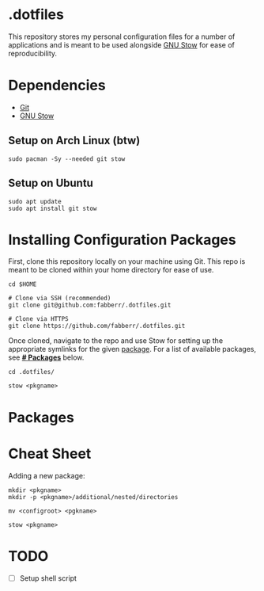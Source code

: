 # .dotfiles

This repository stores my personal configuration files for a number of applications and is meant to be used alongside [GNU Stow](https://www.gnu.org/software/stow/) for ease of reproducibility.

# Dependencies

- [Git](https://git-scm.com/)
- [GNU Stow](https://www.gnu.org/software/stow/)

## Setup on Arch Linux (btw)

```shell
sudo pacman -Sy --needed git stow
```

## Setup on Ubuntu

```shell
sudo apt update
sudo apt install git stow
```

# Installing Configuration Packages

First, clone this repository locally on your machine using Git. This repo is meant to be cloned within your home directory for ease of use.

```shell
cd $HOME

# Clone via SSH (recommended)
git clone git@github.com:fabberr/.dotfiles.git

# Clone via HTTPS
git clone https://github.com/fabberr/.dotfiles.git
```

Once cloned, navigate to the repo and use Stow for setting up the appropriate symlinks for the given [package](https://www.gnu.org/software/stow/manual/stow.html#Terminology). For a list of available packages, see **[# Packages](#packages)** below.

```shell
cd .dotfiles/

stow <pkgname>
```

# Packages

# Cheat Sheet

Adding a new package:

```shell
mkdir <pkgname>
mkdir -p <pkgname>/additional/nested/directories

mv <configroot> <pgkname>

stow <pkgname>
```

# TODO
- [ ] Setup shell script
